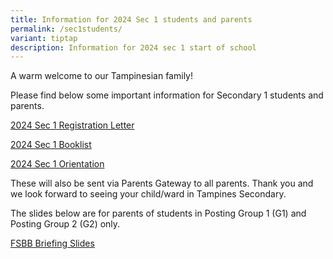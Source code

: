 ```yaml
---
title: Information for 2024 Sec 1 students and parents
permalink: /sec1students/
variant: tiptap
description: Information for 2024 sec 1 start of school
---
```

<p>A warm welcome to our Tampinesian family!</p><p>Please find below some important information for Secondary 1 students and parents.</p><p><a href="/files/2024_Sec_1_Registration_Letter__Final_.pdf" rel="noopener noreferrer nofollow" target="_blank">2024 Sec 1 Registration Letter</a></p><p><a href="/files/2024_S1_Booklist.pdf" rel="noopener noreferrer nofollow" target="_blank">2024 Sec 1 Booklist</a></p><p><a href="/files/2024_S1_Orientation___Letter_to_Parent.pdf" rel="noopener noreferrer nofollow" target="_blank">2024 Sec 1 Orientation </a></p><p>These will also be sent via Parents Gateway to all parents. Thank you and we look forward to seeing your child/ward in Tampines Secondary.</p><p></p><p>The slides below are for parents of students in Posting Group 1 (G1) and Posting Group 2 (G2) only.</p><p><a href="/files/FSBB_Briefing_slides_for_parents_21_Dec_2023.pdf" rel="noopener noreferrer nofollow" target="_blank">FSBB Briefing Slides</a></p><p></p>